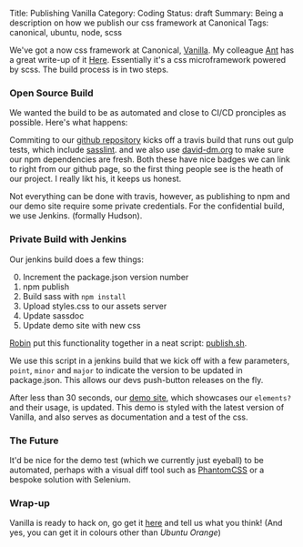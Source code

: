 Title: Publishing Vanilla
Category: Coding
Status: draft
Summary: Being a description on how we publish our css framework at Canonical
Tags: canonical, ubuntu, node, scss


We've got a now css framework at Canonical, [Vanilla](http://design.canonical.com/2015/06/introducing-vanilla/). My colleague [Ant](http://design.canonical.com/author/ya-bo-ng/) has a great write-up of it [Here](http://design.canonical.com/2015/06/introducing-vanilla/). Essentially it's a css microframework powered by scss. The build process is in two steps.

### Open Source Build
We wanted the build to be as automated and close to CI/CD pronciples as possible. Here's what happens:

Commiting to our [github repository](https://github.com/ubuntudesign/vanilla-framework) kicks off a travis build that runs out gulp tests, which include [sasslint](https://github.com/brigade/scss-lint/).
and we also use [david-dm.org](https://david-dm.org/ubuntudesign/vanilla-framework#info=devDependencies) to make sure our npm dependencies are fresh. Both these have nice badges we can link to right from our github page, so the first thing people see is the heath of our project. I really likt his, it keeps us honest.

Not everything can be done with travis, however, as publishing to npm and our demo site require some private credentials. For the confidential build, we use Jenkins. (formally Hudson).

### Private Build with Jenkins
Our jenkins build does a few things:

0. Increment the package.json version number
0. npm publish
0. Build sass with `npm install`
0. Upload styles.css to our assets server
0. Update sassdoc
0. Update demo site with new css


[Robin](http://design.canonical.com/author/nottrobin/) put this functionality together in a neat script: [publish.sh](https://github.com/ubuntudesign/vanilla-builder/blob/master/publish.sh).

We use this script in a jenkins build that we kick off with a few parameters, `point`, `minor` and `major` to indicate the version to be updated in package.json. This allows our devs push-button releases on the fly.

After less than 30 seconds, our [demo site](http://ubuntudesign.github.io/vanilla-framework/demo/), which showcases our `elements?` and their usage, is updated. This demo is styled with the latest version of Vanilla, and also serves as documentation and a test of the css.

### The Future
It'd be nice for the demo test (which we currently just eyeball) to be automated, perhaps with a visual diff tool such as [PhantomCSS](https://github.com/Huddle/PhantomCSS) or a bespoke solution with Selenium.

### Wrap-up
Vanilla is ready to hack on, go get it [here](http://design.canonical.com/2015/06/introducing-vanilla/) and tell us what you think! (And yes, you can get it in colours other than _Ubuntu Orange_)

